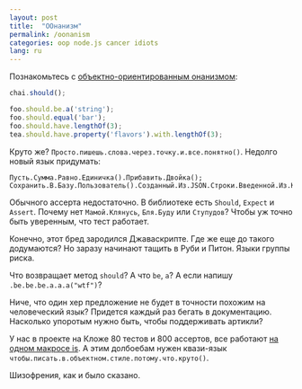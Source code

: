 ```yaml
---
layout: post
title:  "ООнанизм"
permalink: /oonanism
categories: oop node.js cancer idiots
lang: ru
---
```


Познакомьтесь с [объектно-ориентированным онанизмом](http://chaijs.com/):

~~~javascript
chai.should();

foo.should.be.a('string');
foo.should.equal('bar');
foo.should.have.lengthOf(3);
tea.should.have.property('flavors').with.lengthOf(3);
~~~

Круто же? `Просто.пишешь.слова.через.точку.и.все.понятно()`. Недолго новый язык
придумать:

~~~bred
Пусть.Сумма.Равно.Единичка().Прибавить.Двойка();
Сохранить.В.Базу.Пользователь().Созданный.Из.JSON.Строки.Введенной.Из.Консоли().
~~~

Обычного ассерта недостаточно. В библиотеке есть `Should`, `Expect` и
`Assert`. Почему нет `Мамой.Клянусь`, `Бля.Буду` или `Ступудов`? Чтобы уж точно
быть уверенным, что тест работает.

Конечно, этот бред зародился Джаваскрипте. Где же еще до такого додумаются? Но
заразу начинают тащить в Руби и Питон. Языки группы риска.

Что возвращает метод `should`? А что `be`, `a`? А если напишу
`.be.be.be.a.a.a("wtf")`?

Ниче, что один хер предложение не будет в точности похожим на человеческий язык?
Придется каждый раз бегать в документацию. Насколько упоротым нужно быть, чтобы
поддерживать артикли?

У нас в проекте на Кложе 80 тестов и 800 ассертов, все работают
[на одном макросе is](https://clojure.github.io/clojure/clojure.test-api.html#clojure.test/is). А
этим долбоебам нужен квази-язык `чтобы.писать.в.объектном.стиле.потому.что.круто()`.

Шизофрения, как и было сказано.
